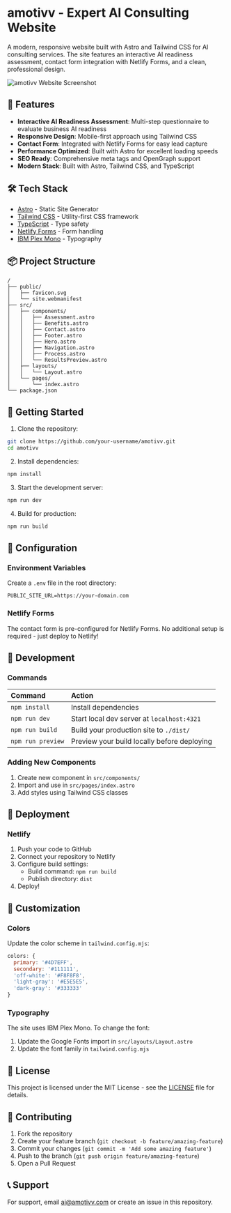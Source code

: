 # amotivv - Expert AI Consulting Website

A modern, responsive website built with Astro and Tailwind CSS for AI consulting services. The site features an interactive AI readiness assessment, contact form integration with Netlify Forms, and a clean, professional design.

![amotivv Website Screenshot](public/og-image.jpg)

## 🚀 Features

- **Interactive AI Readiness Assessment**: Multi-step questionnaire to evaluate business AI readiness
- **Responsive Design**: Mobile-first approach using Tailwind CSS
- **Contact Form**: Integrated with Netlify Forms for easy lead capture
- **Performance Optimized**: Built with Astro for excellent loading speeds
- **SEO Ready**: Comprehensive meta tags and OpenGraph support
- **Modern Stack**: Built with Astro, Tailwind CSS, and TypeScript

## 🛠️ Tech Stack

- [Astro](https://astro.build) - Static Site Generator
- [Tailwind CSS](https://tailwindcss.com) - Utility-first CSS framework
- [TypeScript](https://www.typescriptlang.org) - Type safety
- [Netlify Forms](https://www.netlify.com/products/forms) - Form handling
- [IBM Plex Mono](https://fonts.google.com/specimen/IBM+Plex+Mono) - Typography

## 📦 Project Structure

```
/
├── public/
│   ├── favicon.svg
│   └── site.webmanifest
├── src/
│   ├── components/
│   │   ├── Assessment.astro
│   │   ├── Benefits.astro
│   │   ├── Contact.astro
│   │   ├── Footer.astro
│   │   ├── Hero.astro
│   │   ├── Navigation.astro
│   │   ├── Process.astro
│   │   └── ResultsPreview.astro
│   ├── layouts/
│   │   └── Layout.astro
│   └── pages/
│       └── index.astro
└── package.json
```

## 🚀 Getting Started

1. Clone the repository:
```bash
git clone https://github.com/your-username/amotivv.git
cd amotivv
```

2. Install dependencies:
```bash
npm install
```

3. Start the development server:
```bash
npm run dev
```

4. Build for production:
```bash
npm run build
```

## 🔧 Configuration

### Environment Variables

Create a `.env` file in the root directory:

```env
PUBLIC_SITE_URL=https://your-domain.com
```

### Netlify Forms

The contact form is pre-configured for Netlify Forms. No additional setup is required - just deploy to Netlify!

## 📝 Development

### Commands

| Command           | Action                                       |
|:-----------------|:---------------------------------------------|
| `npm install`     | Install dependencies                         |
| `npm run dev`     | Start local dev server at `localhost:4321`   |
| `npm run build`   | Build your production site to `./dist/`      |
| `npm run preview` | Preview your build locally before deploying  |

### Adding New Components

1. Create new component in `src/components/`
2. Import and use in `src/pages/index.astro`
3. Add styles using Tailwind CSS classes

## 🚀 Deployment

### Netlify

1. Push your code to GitHub
2. Connect your repository to Netlify
3. Configure build settings:
   - Build command: `npm run build`
   - Publish directory: `dist`
4. Deploy!

## 🎨 Customization

### Colors

Update the color scheme in `tailwind.config.mjs`:

```js
colors: {
  primary: '#4D7EFF',
  secondary: '#111111',
  'off-white': '#F8F8F8',
  'light-gray': '#E5E5E5',
  'dark-gray': '#333333'
}
```

### Typography

The site uses IBM Plex Mono. To change the font:

1. Update the Google Fonts import in `src/layouts/Layout.astro`
2. Update the font family in `tailwind.config.mjs`

## 📄 License

This project is licensed under the MIT License - see the [LICENSE](LICENSE) file for details.

## 👥 Contributing

1. Fork the repository
2. Create your feature branch (`git checkout -b feature/amazing-feature`)
3. Commit your changes (`git commit -m 'Add some amazing feature'`)
4. Push to the branch (`git push origin feature/amazing-feature`)
5. Open a Pull Request

## 📞 Support

For support, email ai@amotivv.com or create an issue in this repository.